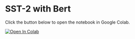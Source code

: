 # SST-2 with Bert

Click the button below to open the notebook in Google Colab.

[![Open In Colab](https://colab.research.google.com/assets/colab-badge.svg)](https://colab.research.google.com/github/matonski/sentiment_classifier/blob/main/Sentiment_Classifier.ipynb)

